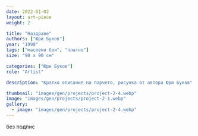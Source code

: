 ```yaml
---
date: 2022-01-02
layout: art-piece
weight: 2

title: "Наздраве"
authors: ["Юри Буков"]
year: "1990"
tags: ["маслени бои", "платно"]
size: "90 х 90 см"

categories: ["Юри Буков"]
role: "Artist"

description: "Кратко описание на парчето, рисунка от автора Юри Буков"

thumbnail: "images/gen/projects/project-2-4.webp"
image: "images/gen/projects/project-2-1.webp"
gallery:
  - image: "images/gen/projects/project-2-4.webp"
---
```

без подпис

